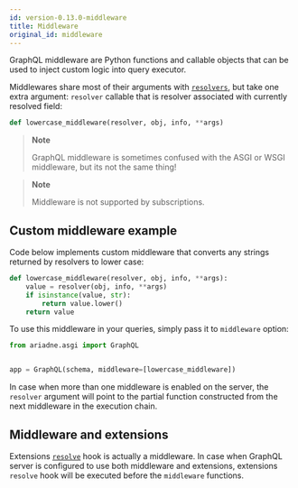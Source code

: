 ```yaml
---
id: version-0.13.0-middleware
title: Middleware
original_id: middleware
---
```


GraphQL middleware are Python functions and callable objects that can be used to inject custom logic into query executor.

Middlewares share most of their arguments with [`resolvers`](types-reference.md#resolver), but take one extra argument: `resolver` callable that is resolver associated with currently resolved field:

```python
def lowercase_middleware(resolver, obj, info, **args)
```

> **Note**
>
> GraphQL middleware is sometimes confused with the ASGI or WSGI middleware, but its not the same thing!

> **Note**
>
> Middleware is not supported by subscriptions.


## Custom middleware example

Code below implements custom middleware that converts any strings returned by resolvers to lower case:

```python
def lowercase_middleware(resolver, obj, info, **args):
    value = resolver(obj, info, **args)
    if isinstance(value, str):
        return value.lower()
    return value
```

To use this middleware in your queries, simply pass it to `middleware` option:

```python
from ariadne.asgi import GraphQL


app = GraphQL(schema, middleware=[lowercase_middleware])
```

In case when more than one middleware is enabled on the server, the `resolver` argument will point to the partial function constructed from the next middleware in the execution chain.


## Middleware and extensions

Extensions [`resolve`](types-reference.md#resolve) hook is actually a middleware. In case when GraphQL server is configured to use both middleware and extensions, extensions `resolve` hook will be executed before the `middleware` functions.
